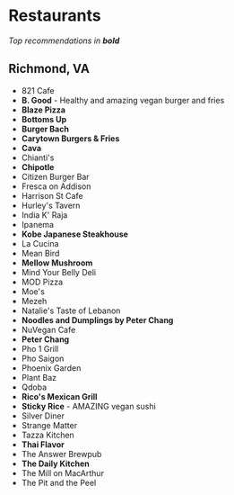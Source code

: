# Restaurants

_Top recommendations in **bold**_

## Richmond, VA

* 821 Cafe
* **B. Good** - Healthy and amazing vegan burger and fries
* **Blaze Pizza**
* **Bottoms Up**
* **Burger Bach**
* **Carytown Burgers & Fries**
* **Cava**
* Chianti's
* **Chipotle**
* Citizen Burger Bar
* Fresca on Addison
* Harrison St Cafe
* Hurley's Tavern
* India K' Raja
* Ipanema
* **Kobe Japanese Steakhouse**
* La Cucina
* Mean Bird
* **Mellow Mushroom**
* Mind Your Belly Deli
* MOD Pizza
* Moe's
* Mezeh
* Natalie's Taste of Lebanon
* **Noodles and Dumplings by Peter Chang**
* NuVegan Cafe
* **Peter Chang**
* Pho 1 Grill
* Pho Saigon
* Phoenix Garden
* Plant Baz
* Qdoba
* **Rico's Mexican Grill**
* **Sticky Rice** - AMAZING vegan sushi
* Silver Diner
* Strange Matter
* Tazza Kitchen
* **Thai Flavor**
* The Answer Brewpub
* **The Daily Kitchen**
* The Mill on MacArthur
* The Pit and the Peel

